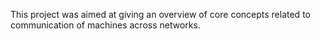 This project was aimed at giving an overview of core concepts related to communication of machines across networks.
